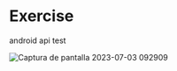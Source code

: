 # Exercise
android api test

![Captura de pantalla 2023-07-03 092909](https://github.com/a2r2aaa/ExerciseUnigis/assets/40769259/c05c5899-e3b0-4be2-8642-ae6a83908cdf)
